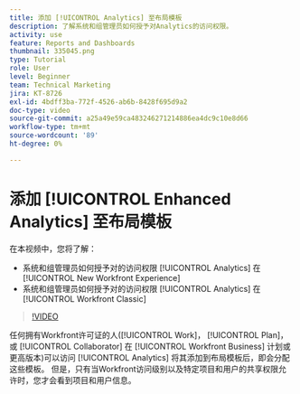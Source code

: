 ```yaml
---
title: 添加 [!UICONTROL Analytics] 至布局模板
description: 了解系统和组管理员如何授予对Analytics的访问权限。
activity: use
feature: Reports and Dashboards
thumbnail: 335045.png
type: Tutorial
role: User
level: Beginner
team: Technical Marketing
jira: KT-8726
exl-id: 4bdff3ba-772f-4526-ab6b-8428f695d9a2
doc-type: video
source-git-commit: a25a49e59ca483246271214886ea4dc9c10e8d66
workflow-type: tm+mt
source-wordcount: '89'
ht-degree: 0%

---
```


# 添加 [!UICONTROL Enhanced Analytics] 至布局模板

在本视频中，您将了解：

* 系统和组管理员如何授予对的访问权限 [!UICONTROL Analytics] 在 [!UICONTROL New Workfront Experience]
* 系统和组管理员如何授予对的访问权限 [!UICONTROL Analytics] 在 [!UICONTROL Workfront Classic]

>[!VIDEO](https://video.tv.adobe.com/v/335045/?quality=12&learn=on)

任何拥有Workfront许可证的人([!UICONTROL Work]， [!UICONTROL Plan]，或 [!UICONTROL Collaborator] 在 [!UICONTROL Workfront Business] 计划或更高版本)可以访问 [!UICONTROL Analytics] 将其添加到布局模板后，即会分配这些模板。 但是，只有当Workfront访问级别以及特定项目和用户的共享权限允许时，您才会看到项目和用户信息。
